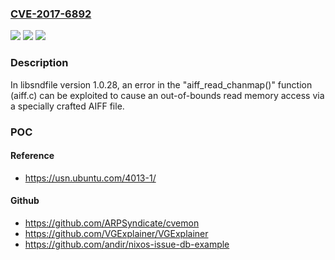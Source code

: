 ### [CVE-2017-6892](https://cve.mitre.org/cgi-bin/cvename.cgi?name=CVE-2017-6892)
![](https://img.shields.io/static/v1?label=Product&message=libsndfile&color=blue)
![](https://img.shields.io/static/v1?label=Version&message=1.0.28%20&color=brightgreen)
![](https://img.shields.io/static/v1?label=Vulnerability&message=Out-of-bounds%20read%20memory%20access%20leading%20to%20information%20disclosure&color=brightgreen)

### Description

In libsndfile version 1.0.28, an error in the "aiff_read_chanmap()" function (aiff.c) can be exploited to cause an out-of-bounds read memory access via a specially crafted AIFF file.

### POC

#### Reference
- https://usn.ubuntu.com/4013-1/

#### Github
- https://github.com/ARPSyndicate/cvemon
- https://github.com/VGExplainer/VGExplainer
- https://github.com/andir/nixos-issue-db-example

